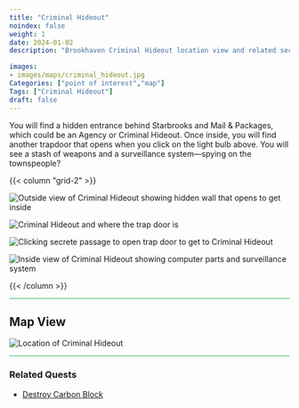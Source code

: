 ```yaml
---
title: "Criminal Hideout"
noindex: false
weight: 1
date: 2024-01-02
description: "Brookhaven Criminal Hideout location view and related secrets"

images:
- images/maps/criminal_hideout.jpg
Categories: ["point of interest","map"]
Tags: ["Criminal Hideout"]
draft: false
--- 
```


You will find a hidden entrance behind Starbrooks and Mail & Packages, which could be an Agency or Criminal Hideout. Once inside, you will find another trapdoor that opens when you click on the light bulb above. You will see a stash of weapons and a surveillance system—spying on the townspeople?

{{< column "grid-2" >}}


![Outside view of Criminal Hideout showing hidden wall that opens to get inside](/images/maps/criminal_hideout.jpg)

![Criminal Hideout and where the trap door is](/images/maps/criminal_hideout_to_trap_door.gif)

![Clicking secrete passage to open trap door to get to Criminal Hideout](/images/maps/criminal_hideout_click_trap_door.gif)

![Inside view of Criminal Hideout showing computer parts and surveillance system](/images/maps/criminal_hideout_inside.jpg)


{{< /column >}}

<hr style="background-color: #28b44c" size=8>

## Map View

![Location of Criminal Hideout](/images/maps/criminal-hideout.png)


<hr style="background-color: #28b44c" size=8>


### Related Quests

- [Destroy Carbon Block](/lore/quests/destroy_carbon_blocks)